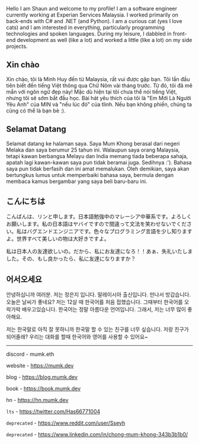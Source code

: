 Hello I am Shaun and welcome to my profile! I am a software engineer currently working at Experian Services Malaysia. I worked primarily on back-ends with C# and .NET (and Python). I am a curious cat (yes I love cats) and I am interested in everything, particularly programming technologies and spoken languages. During my leisure, I dabbled in front-end development as well (like a lot) and worked a little (like a lot) on my side projects.

## Xin chào

Xin chào, tôi là Minh Huy đến từ Malaysia, rất vui được gặp bạn. Tôi lần đầu tiên biết đến tiếng Việt thông qua Chữ Nôm vài tháng trước. Từ đó, tôi đã mê mẩn với ngôn ngữ đẹp này! Mặc dù hiện tại tôi chưa thể nói tiếng Việt, nhưng tôi sẽ sớm bắt đầu học. Bài hát yêu thích của tôi là "Em Mới Là Người Yêu Anh" của MIN và "nếu lúc đó" của tlinh. Nếu bạn không phiền, chúng ta cũng có thể là bạn bè :).

## Selamat Datang

Selamat datang ke halaman saya. Saya Mum Khong berasal dari negeri Melaka dan saya berumur 25 tahun ini. Walaupun saya orang Malaysia, tetapi kawan berbangsa Melayu dan India memang tiada beberapa sahaja, apatah lagi kawan-kawan saya pun tidak beramai juga. Sedihnya :'). Bahasa saya pun tidak berfasih dan ini amat memalukan. Oleh demikian, saya akan bertungkus lumus untuk memperbaiki bahasa saya, bermula dengan membaca kamus bergambar yang saya beli baru-baru ini.

## こんにちは

こんばんは、リンと申します。日本語勉強中のマレーシア中華系です。よろしくお願いします。私の日本語はヤバイですので間違って文法を笑わせないでください。私はバグエンドエンジニアです。色々なプログラミング言語を少し知りますよ。世界すべて美しいの物は大好きですよ。

私は日本人の友達欲しいの。だから、私にお友達になろ！！あぁ、失礼いたしました。その、もし良かったら、私に友達になりますか？

## 어서오세요

안녕하십니까 여러분. 저는 정은지 입니다. 말레이시아 출신입니다. 만나서 방갑습니다. 오늘은 날씨가 좋네요? 저는 12살 때 한국어를 처음 접했습니다. 그때부터 한국어를 오락가락 배우고있습니다. 한국어는 정말 아름다운 언어입니다. 그래서, 저는 너무 많이 좋아해요.

저는 한국말로 아직 잘 못하니까 한국말 할 수 있는 친구를 너무 싶습니다. 저랑 친구가 되어줄래? 우리는 대화를 할때 한국어와 영어를 사용할 수 있어요~

---
discord - mumk.eth

website - https://mumk.dev

blog - https://blog.mumk.dev

book - https://book.mumk.dev

hn - https://hn.mumk.dev

`lts` - https://twitter.com/Has66771004

`deprecated` - https://www.reddit.com/user/Sseyh

`deprecated` - https://www.linkedin.com/in/chong-mum-khong-343b3b1b0/
